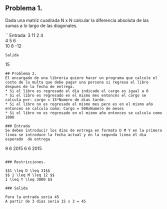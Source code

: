 ## Problema 1.
Dada una matriz cuadrada N x N calcular la diferencia absoluta de las sumas a lo largo de las diagonales.

``
Entrada:
3
11 2 4   
4 5 6   
10 8 -12   
```
Salida

```
15
```
## Problema 2.
El encargado de una libreria quiere hacer un programa que calcule el costo de la multa que debe pagar una persona si regresa el libro despues de la fecha de entrega.
* Si el libro es regresado el dia indicado el cargo es igual a 0
* Si el libro es regresado en el mismo mes entonces el cargo se calcula por: cargo = 15*Numero de dias tarde.
* Si el libro no es regresado el mismo mes pero es en el mismo año entonces se calcula como: Cargo = 500xNumero de meses
* Si el libro no es regresado en el mismo año entonces se calcula como 1000

### Entrada
Se deben introducir los dias de entrega en formato D M Y en la primera linea se introduce la fecha actual y en la segunda linea el dia esperado  de entrega

```
9 6 2015
6 6 2015
```

### Restricciones.

$$1 \leq D \leq 31$$
$$ 1 \leq M \leq 12 $$
1 \leq Y \leq 3000 $$

### Salida

Para la entrada sería 45
A partir de 3 dias seria 15 x 3 = 45
